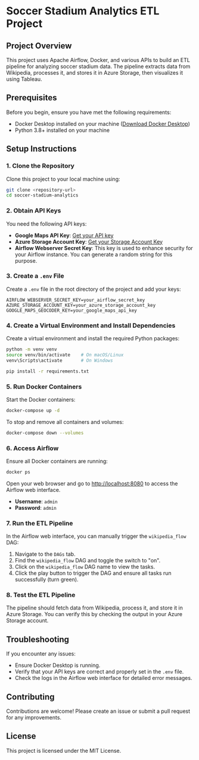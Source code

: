 # Soccer Stadium Analytics ETL Project

## Project Overview

This project uses Apache Airflow, Docker, and various APIs to build an ETL pipeline for analyzing soccer stadium data. The pipeline extracts data from Wikipedia, processes it, and stores it in Azure Storage, then visualizes it using Tableau.

## Prerequisites

Before you begin, ensure you have met the following requirements:

- Docker Desktop installed on your machine ([Download Docker Desktop](https://www.docker.com/products/docker-desktop))
- Python 3.8+ installed on your machine

## Setup Instructions

### 1. Clone the Repository

Clone this project to your local machine using:

```bash
git clone <repository-url>
cd soccer-stadium-analytics
```

### 2. Obtain API Keys

You need the following API keys:
- **Google Maps API Key**: [Get your API key](https://developers.google.com/maps/documentation/javascript/get-api-key)
- **Azure Storage Account Key**: [Get your Storage Account Key](https://docs.microsoft.com/en-us/azure/storage/common/storage-account-keys-manage)
- **Airflow Webserver Secret Key**: This key is used to enhance security for your Airflow instance. You can generate a random string for this purpose.

### 3. Create a `.env` File

Create a `.env` file in the root directory of the project and add your keys:

```env
AIRFLOW_WEBSERVER_SECRET_KEY=your_airflow_secret_key
AZURE_STORAGE_ACCOUNT_KEY=your_azure_storage_account_key
GOOGLE_MAPS_GEOCODER_KEY=your_google_maps_api_key
```

### 4. Create a Virtual Environment and Install Dependencies

Create a virtual environment and install the required Python packages:

```bash
python -m venv venv
source venv/bin/activate    # On macOS/Linux
venv\Scripts\activate       # On Windows

pip install -r requirements.txt
```

### 5. Run Docker Containers

Start the Docker containers:

```bash
docker-compose up -d
```

To stop and remove all containers and volumes:

```bash
docker-compose down --volumes
```

### 6. Access Airflow

Ensure all Docker containers are running:

```bash
docker ps
```

Open your web browser and go to [http://localhost:8080](http://localhost:8080) to access the Airflow web interface.

- **Username**: `admin`
- **Password**: `admin`

### 7. Run the ETL Pipeline

In the Airflow web interface, you can manually trigger the `wikipedia_flow` DAG:

1. Navigate to the `DAGs` tab.
2. Find the `wikipedia_flow` DAG and toggle the switch to "on".
3. Click on the `wikipedia_flow` DAG name to view the tasks.
4. Click the play button to trigger the DAG and ensure all tasks run successfully (turn green).

### 8. Test the ETL Pipeline

The pipeline should fetch data from Wikipedia, process it, and store it in Azure Storage. You can verify this by checking the output in your Azure Storage account.

## Troubleshooting

If you encounter any issues:

- Ensure Docker Desktop is running.
- Verify that your API keys are correct and properly set in the `.env` file.
- Check the logs in the Airflow web interface for detailed error messages.

## Contributing

Contributions are welcome! Please create an issue or submit a pull request for any improvements.

## License

This project is licensed under the MIT License.
